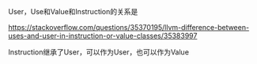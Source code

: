 User，Use和Value和Instruction的关系是

https://stackoverflow.com/questions/35370195/llvm-difference-between-uses-and-user-in-instruction-or-value-classes/35383997

Instruction继承了User，可以作为User，也可以作为Value